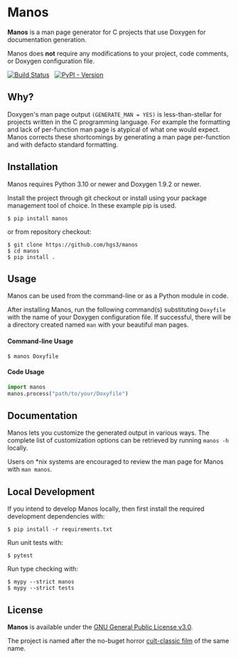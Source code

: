 # Manos

**Manos** is a man page generator for C projects that use Doxygen for documentation generation.

Manos does **not** require any modifications to your project, code comments, or Doxygen configuration file.

[![Build Status](https://github.com/hgs3/manos/actions/workflows/build.yml/badge.svg)](https://github.com/hgs3/manos/actions/workflows/build.yml)
&nbsp;
[![PyPI - Version](https://img.shields.io/pypi/v/manos)](https://pypi.org/project/manos/)

## Why?

Doxygen's man page output `(GENERATE_MAN = YES)` is less-than-stellar for projects written in the C programming language.
For example the formatting and lack of per-function man page is atypical of what one would expect.
Manos corrects these shortcomings by generating a man page per-function and with defacto standard formatting.

## Installation

Manos requires Python 3.10 or newer and Doxygen 1.9.2 or newer.

Install the project through git checkout or install using your package management tool of choice.
In these example pip is used.

```
$ pip install manos
```

or from repository checkout:

```
$ git clone https://github.com/hgs3/manos
$ cd manos
$ pip install .
```

## Usage

Manos can be used from the command-line or as a Python module in code.

After installing Manos, run the following command(s) substituting `Doxyfile` with the name of your Doxygen configuration file.
If successful, there will be a directory created named `man` with your beautiful man pages.

#### Command-line Usage

```
$ manos Doxyfile
```

#### Code Usage

```py
import manos
manos.process("path/to/your/Doxyfile")
```

## Documentation

Manos lets you customize the generated output in various ways.
The complete list of customization options can be retrieved by running `manos -h` locally.

Users on *nix systems are encouraged to review the man page for Manos with `man manos`.

## Local Development

If you intend to develop Manos locally, then first install the required development dependencies with:

```
$ pip install -r requirements.txt
```

Run unit tests with:

```
$ pytest
```

Run type checking with:

```
$ mypy --strict manos
$ mypy --strict tests
```

## License

**Manos** is available under the [GNU General Public License v3.0](LICENSE).

The project is named after the no-buget horror [cult-classic film](https://en.wikipedia.org/wiki/Manos:_The_Hands_of_Fate) of the same name.
